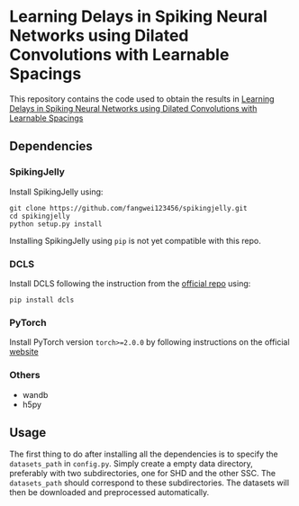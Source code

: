 #  Learning Delays in Spiking Neural Networks using Dilated Convolutions with Learnable Spacings

This repository contains the code used to obtain the results in [Learning Delays in Spiking Neural Networks using Dilated Convolutions with Learnable Spacings](https://arxiv.org/abs/2306.17670)

## Dependencies
### SpikingJelly
Install SpikingJelly using:
```
git clone https://github.com/fangwei123456/spikingjelly.git
cd spikingjelly
python setup.py install
```
Installing SpikingJelly using ```pip``` is not yet compatible with this repo.

### DCLS
Install DCLS following the instruction from the [official repo](https://github.com/K-H-Ismail/Dilated-Convolution-with-Learnable-Spacings-PyTorch#installation) using:
```
pip install dcls
```

### PyTorch
Install PyTorch version ```torch>=2.0.0``` by following instructions on the official [website](https://pytorch.org/)

### Others
- wandb
- h5py

## Usage
The first thing to do after installing all the dependencies is to specify the ```datasets_path``` in ```config.py```. Simply create a empty data directory, preferably with two subdirectories, one for SHD and the other SSC. The ```datasets_path``` should correspond to these subdirectories.
The datasets will then be downloaded and preprocessed automatically.
